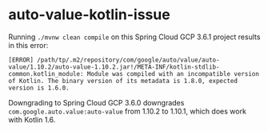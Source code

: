 # auto-value-kotlin-issue

Running `./mvnw clean compile` on this Spring Cloud GCP 3.6.1 project results in this error:

```
[ERROR] /path/tp/.m2/repository/com/google/auto/value/auto-value/1.10.2/auto-value-1.10.2.jar!/META-INF/kotlin-stdlib-common.kotlin_module: Module was compiled with an incompatible version of Kotlin. The binary version of its metadata is 1.8.0, expected version is 1.6.0.
```

Downgrading to Spring Cloud GCP 3.6.0 downgrades `com.google.auto.value:auto-value` from 1.10.2 to 1.10.1, which does work with Kotlin 1.6.
